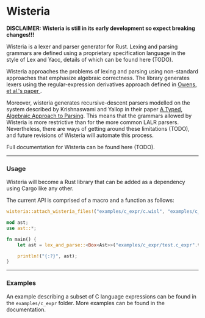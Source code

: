 # Wisteria

**DISCLAIMER: Wisteria is still in its early development so expect  breaking changes!!!**

Wisteria is a lexer and parser generator for Rust. Lexing and parsing grammars are defined using a proprietary specification language in the style of Lex and Yacc, details of which can be found here (TODO).

Wisteria approaches the problems of lexing and parsing using non-standard approaches that emphasize algebraic correctness. The library generates lexers using the regular-expression derivatives approach defined in [Owens, et al.'s paper ](https://www.khoury.northeastern.edu/home/turon/re-deriv.pdf).

Moreover, wisteria generates recursive-descent parsers modelled on the system described by Krishnaswami and Yallop in their paper [A Typed, Algebraic Approach to Parsing](https://www.cl.cam.ac.uk/~jdy22/papers/a-typed-algebraic-approach-to-parsing.pdf). This means that the grammars allowed by Wisteria is more restrictive than for the more common LALR parsers. Nevertheless, there are ways of getting around these limitations (TODO), and future revisions of Wisteria will automate this process.

Full documentation for Wisteria can be found here (TODO).



---

### Usage

Wisteria will become a Rust library that can be added as a dependency using Cargo like any other.

The current API is comprised of a macro and a function as follows:

```rust
wisteria::attach_wisteria_files!("examples/c_expr/c.wisl", "examples/c_expr/c_expr.wisp");

mod ast;
use ast::*;

fn main() {
    let ast = lex_and_parse::<Box<Ast>>("examples/c_expr/test.c_expr".to_string()).unwrap();

    println!("{:?}", ast);
}
```




---

### Examples

An example describing a subset of C language expressions can be found in the `examples/c_expr` folder. More examples can be found in the documentation.
